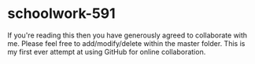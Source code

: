 # schoolwork-591

If you're reading this then you have generously agreed to collaborate with me.  Please feel free to add/modify/delete within the master folder.  This is my first ever attempt at using GitHub for online collaboration.
